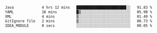<!--START_SECTION:waka-->

```txt
Java             4 hrs 12 mins   ███████████████████████░░   91.83 %
YAML             16 mins         █▒░░░░░░░░░░░░░░░░░░░░░░░   05.90 %
XML              4 mins          ▒░░░░░░░░░░░░░░░░░░░░░░░░   01.49 %
GitIgnore file   2 mins          ▒░░░░░░░░░░░░░░░░░░░░░░░░   00.73 %
IDEA_MODULE      0 secs          ░░░░░░░░░░░░░░░░░░░░░░░░░   00.05 %
```

<!--END_SECTION:waka-->
